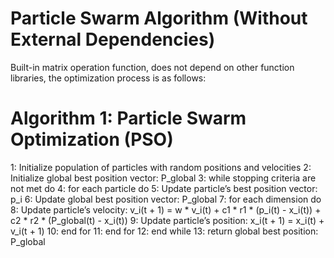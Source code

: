 # Particle Swarm Algorithm (Without External Dependencies) 
Built-in matrix operation function, does not depend on other function libraries, the optimization process is as follows:
# Algorithm 1: Particle Swarm Optimization (PSO)

1: Initialize population of particles with random positions and velocities
2: Initialize global best position vector: P_global
3: while stopping criteria are not met do
4:     for each particle do
5:         Update particle’s best position vector: p_i
6:         Update global best position vector: P_global
7:         for each dimension do
8:             Update particle’s velocity: v_i(t + 1) = w * v_i(t) + c1 * r1 * (p_i(t) - x_i(t)) + c2 * r2 * (P_global(t) - x_i(t))
9:             Update particle’s position: x_i(t + 1) = x_i(t) + v_i(t + 1)
10:        end for
11:    end for
12: end while
13: return global best position: P_global
